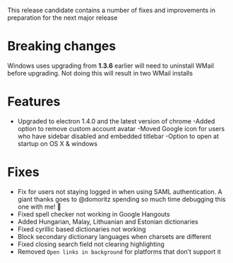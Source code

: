 This release candidate contains a number of fixes and improvements in preparation for the next major release

# Breaking changes

Windows uses upgrading from **1.3.6** earlier will need to uninstall WMail before upgrading. Not doing this will result in two WMail installs

# Features
- Upgraded to electron 1.4.0 and the latest version of chrome
-Added option to remove custom account avatar
-Moved Google icon for users who have sidebar disabled and embedded titlebar
-Option to open at startup on OS X & windows

# Fixes
- Fix for users not staying logged in when using SAML authentication. A giant thanks goes to @domoritz spending so much time debugging this one with me! 🎉
- Fixed spell checker not working in Google Hangouts
- Added Hungarian, Malay, Lithuanian and Estonian dictionaries
- Fixed cyrillic based dictionaries not working
- Block secondary dictionary languages when charsets are different
- Fixed closing search field not clearing highlighting
- Removed `Open links in background` for platforms that don’t support it
